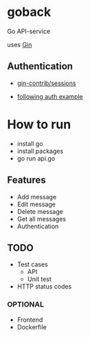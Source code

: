# goback
Go API-service 

uses [Gin](https://github.com/gin-gonic/gin)
## Authentication
* [gin-contrib/sessions](https://github.com/gin-contrib/sessions)

* [following auth example](https://github.com/Depado/gin-auth-example/blob/master/main.go)

# How to run
* install go
* install packages
* go run api.go
  
## Features
* Add message
* Edit message
* Delete message
* Get all messages
* Authentication
## TODO
* Test cases
  * API
  * Unit test
* HTTP status codes
  
### OPTIONAL
* Frontend
* Dockerfile